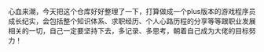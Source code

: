 心血来潮，今天把这个仓库好好整理了一下，打算做成一个plus版本的游戏程序员成长纪实，会包括整个知识体系、求职经历、个人心路历程的分享等等跟职业发展相关的一切，自己一定要坚持下去，多记录、多思考，朝着自己成为大佬的目标努力！